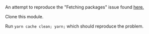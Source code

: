 An attempt to reproduce the "Fetching packages" issue found [here.](https://github.com/yarnpkg/yarn/issues/764)

Clone this module.

Run `yarn cache clean; yarn;` which should reproduce the problem.
